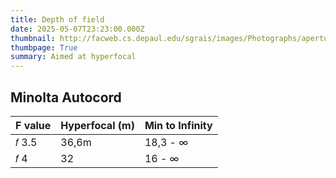 ```yaml
---
title: Depth of field
date: 2025-05-07T23:23:00.000Z
thumbnail: http://facweb.cs.depaul.edu/sgrais/images/Photographs/aperture-diagram.jpg
thumbpage: True
summary: Aimed at hyperfocal
---
```



## Minolta Autocord

| F value  |Hyperfocal (m)        | Min to Infinity |
| :--------------- |:-----------|:-------|
| 𝑓 3.5 |   36,6m     |  18,3 - ∞|
| 𝑓 4 |   32      |  16 - ∞|


